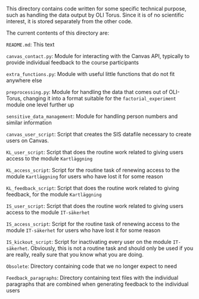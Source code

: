 This directory contains code written for some specific technical purpose, such as handling the data output by OLI Torus. Since it is of no scientific interest, it is stored separately from the other code.

The current contents of this directory are:

`README.md`: This text

`canvas_contact.py`: Module for interacting with the Canvas API, typically to provide individual feedback to the course participants

`extra_functions.py`: Module with useful little functions that do not fit anywhere else

`preprocessing.py`: Module for handling the data that comes out of OLI-Torus, changing it into a format suitable for the `factorial_experiment` module one level further up

`sensitive_data_management`: Module for handling person numbers and similar information

`canvas_user_script`: Script that creates the SIS datafile necessary to create users on Canvas.

`KL_user_script`: Script that does the routine work related to giving users access to the module `Kartläggning`

`KL_access_script`: Script for the routine task of renewing access to the module `Kartläggning` for users who have lost it for some reason

`KL_feedback_script`: Script that does the routine work related to giving feedback, for the module `Kartläggning`

`IS_user_script`: Script that does the routine work related to giving users access to the module `IT-säkerhet`

`IS_access_script`: Script for the routine task of renewing access to the module `IT-säkerhet` for users who have lost it for some reason

`IS_kickout_script`: Script for inactivating every user on the module `IT-säkerhet`. Obviously, this is not a routine task and should only be used if you are really, really sure that you know what you are doing.

`Obsolete`: Directory containing code that we no longer expect to need

`Feedback_paragraphs`: Directory containing text files with the individual paragraphs that are combined when generating feedback to the individual users
